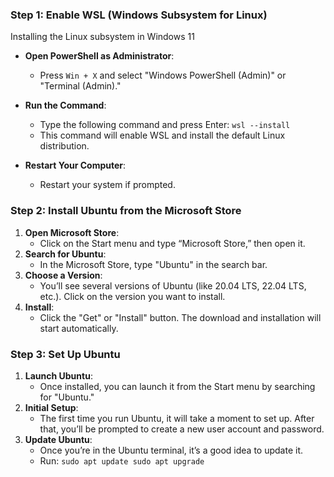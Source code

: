 
### Step 1: Enable WSL (Windows Subsystem for Linux)
Installing the Linux subsystem in Windows 11

- **Open PowerShell as Administrator**:
    
    - Press `Win + X` and select "Windows PowerShell (Admin)" or "Terminal (Admin)."
- **Run the Command**:
    - Type the following command and press Enter:
        `wsl --install`
    - This command will enable WSL and install the default Linux distribution.
- **Restart Your Computer**:
    - Restart your system if prompted.

### Step 2: Install Ubuntu from the Microsoft Store

1. **Open Microsoft Store**:
    - Click on the Start menu and type “Microsoft Store,” then open it.
2. **Search for Ubuntu**:
    - In the Microsoft Store, type "Ubuntu" in the search bar.
3. **Choose a Version**:
    - You’ll see several versions of Ubuntu (like 20.04 LTS, 22.04 LTS, etc.). Click on the version you want to install.
4. **Install**:
    - Click the "Get" or "Install" button. The download and installation will start automatically.

### Step 3: Set Up Ubuntu

1. **Launch Ubuntu**:
    - Once installed, you can launch it from the Start menu by searching for "Ubuntu."
2. **Initial Setup**:
    - The first time you run Ubuntu, it will take a moment to set up. After that, you’ll be prompted to create a new user account and password.
3. **Update Ubuntu**:
    - Once you’re in the Ubuntu terminal, it’s a good idea to update it. 
    - Run:
        `sudo apt update sudo apt upgrade`

